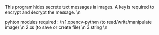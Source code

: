 This program hides secrete text messages in images. A key is required to encrypt and decrypt the message. \n

pyhton modules required : \n
1.opencv-python (to read/write/manipulate image) \n
2.os (to save or create file) \n
3.string \n
